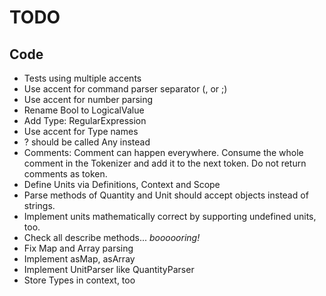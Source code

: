 # TODO

## Code

* Tests using multiple accents
* Use accent for command parser separator (, or ;)
* Use accent for number parsing
* Rename Bool to LogicalValue
* Add Type: RegularExpression
* Use accent for Type names
* ? should be called Any instead
* Comments: Comment can happen everywhere. Consume the whole comment in the Tokenizer and add it to the next token. Do not return comments as token.
* Define Units via Definitions, Context and Scope
* Parse methods of Quantity and Unit should accept objects instead of strings.
* Implement units mathematically correct by supporting undefined units, too.
* Check all describe methods... *boooooring!*
* Fix Map and Array parsing
* Implement asMap, asArray
* Implement UnitParser like QuantityParser
* Store Types in context, too

